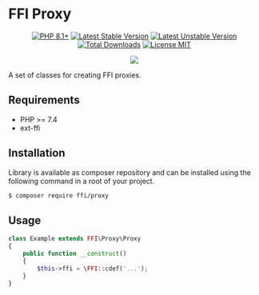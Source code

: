 # FFI Proxy

<p align="center">
    <a href="https://packagist.org/packages/ffi/proxy"><img src="https://poser.pugx.org/ffi/proxy/require/php?style=for-the-badge" alt="PHP 8.1+"></a>
    <a href="https://packagist.org/packages/ffi/proxy"><img src="https://poser.pugx.org/ffi/proxy/version?style=for-the-badge" alt="Latest Stable Version"></a>
    <a href="https://packagist.org/packages/ffi/proxy"><img src="https://poser.pugx.org/ffi/proxy/v/unstable?style=for-the-badge" alt="Latest Unstable Version"></a>
    <a href="https://packagist.org/packages/ffi/proxy"><img src="https://poser.pugx.org/ffi/proxy/downloads?style=for-the-badge" alt="Total Downloads"></a>
    <a href="https://raw.githubusercontent.com/php-ffi/proxy/master/LICENSE.md"><img src="https://poser.pugx.org/ffi/proxy/license?style=for-the-badge" alt="License MIT"></a>
</p>
<p align="center">
    <a href="https://github.com/php-ffi/proxy/actions"><img src="https://github.com/php-ffi/proxy/workflows/build/badge.svg"></a>
</p>

A set of classes for creating FFI proxies.

## Requirements

- PHP >= 7.4
- ext-ffi

## Installation

Library is available as composer repository and can be installed using the 
following command in a root of your project.

```sh
$ composer require ffi/proxy
```

## Usage

```php
class Example extends FFI\Proxy\Proxy
{
    public function __construct()
    {
        $this->ffi = \FFI::cdef('...');
    }
}
```
